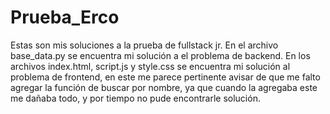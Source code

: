 # Prueba_Erco
Estas son mis soluciones a la prueba de fullstack jr.
En el archivo base_data.py se encuentra mi solución a el problema de backend.
En los archivos index.html, script.js y style.css se encuentra mi solución al problema de frontend, en este me parece pertinente avisar de que me falto agregar la función de buscar por nombre, ya que cuando la agregaba este me dañaba todo, y por tiempo no pude encontrarle solución.
